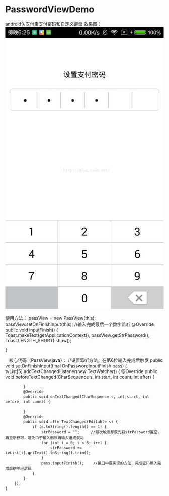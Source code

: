 # PasswordViewDemo
android仿支付宝支付密码和自定义键盘
效果图：![alt text](https://raw.githubusercontent.com/kentlee2/PasswordViewDemo/master/20160408182700801.png)


使用方法：
   passView = new PassView(this);  
   passView.setOnFinishInput(this);  //输入完成最后一个数字监听
  @Override  
    public void inputFinish() {  
        Toast.makeText(getApplicationContext(), passView.getStrPassword(), Toast.LENGTH_SHORT).show();  
          
    }  
    核心代码（PassView.java）：
    	  //设置监听方法，在第6位输入完成后触发
    public void setOnFinishInput(final OnPasswordInputFinish pass) {
        tvList[5].addTextChangedListener(new TextWatcher() {
            @Override
            public void beforeTextChanged(CharSequence s, int start, int count, int after) {

            }
            @Override
            public void onTextChanged(CharSequence s, int start, int before, int count) {

            }
            @Override
            public void afterTextChanged(Editable s) {
                if (s.toString().length() == 1) {
                    strPassword = "";     //每次触发都要先将strPassword置空，再重新获取，避免由于输入删除再输入造成混乱
                    for (int i = 0; i < 6; i++) {
                        strPassword += tvList[i].getText().toString().trim();
                    }
                    pass.inputFinish();    //接口中要实现的方法，完成密码输入完成后的响应逻辑
                }
            }
        });
    }
